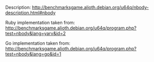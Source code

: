 Description:
http://benchmarksgame.alioth.debian.org/u64q/nbody-description.html#nbody

Ruby implementation taken from:
http://benchmarksgame.alioth.debian.org/u64q/program.php?test=nbody&lang=yarv&id=2

Go implementation taken from:
http://benchmarksgame.alioth.debian.org/u64q/program.php?test=nbody&lang=go&id=1